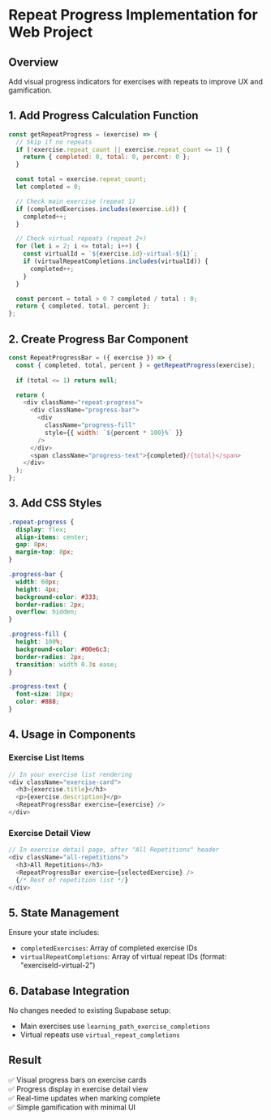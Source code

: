 # Repeat Progress Implementation for Web Project

## Overview
Add visual progress indicators for exercises with repeats to improve UX and gamification.

## 1. Add Progress Calculation Function

```javascript
const getRepeatProgress = (exercise) => {
  // Skip if no repeats
  if (!exercise.repeat_count || exercise.repeat_count <= 1) {
    return { completed: 0, total: 0, percent: 0 };
  }

  const total = exercise.repeat_count;
  let completed = 0;

  // Check main exercise (repeat 1)
  if (completedExercises.includes(exercise.id)) {
    completed++;
  }

  // Check virtual repeats (repeat 2+)
  for (let i = 2; i <= total; i++) {
    const virtualId = `${exercise.id}-virtual-${i}`;
    if (virtualRepeatCompletions.includes(virtualId)) {
      completed++;
    }
  }

  const percent = total > 0 ? completed / total : 0;
  return { completed, total, percent };
};
```

## 2. Create Progress Bar Component

```javascript
const RepeatProgressBar = ({ exercise }) => {
  const { completed, total, percent } = getRepeatProgress(exercise);
  
  if (total <= 1) return null;

  return (
    <div className="repeat-progress">
      <div className="progress-bar">
        <div 
          className="progress-fill"
          style={{ width: `${percent * 100}%` }}
        />
      </div>
      <span className="progress-text">{completed}/{total}</span>
    </div>
  );
};
```

## 3. Add CSS Styles

```css
.repeat-progress {
  display: flex;
  align-items: center;
  gap: 8px;
  margin-top: 8px;
}

.progress-bar {
  width: 60px;
  height: 4px;
  background-color: #333;
  border-radius: 2px;
  overflow: hidden;
}

.progress-fill {
  height: 100%;
  background-color: #00e6c3;
  border-radius: 2px;
  transition: width 0.3s ease;
}

.progress-text {
  font-size: 10px;
  color: #888;
}
```

## 4. Usage in Components

### Exercise List Items
```javascript
// In your exercise list rendering
<div className="exercise-card">
  <h3>{exercise.title}</h3>
  <p>{exercise.description}</p>
  <RepeatProgressBar exercise={exercise} />
</div>
```

### Exercise Detail View
```javascript
// In exercise detail page, after "All Repetitions" header
<div className="all-repetitions">
  <h3>All Repetitions</h3>
  <RepeatProgressBar exercise={selectedExercise} />
  {/* Rest of repetition list */}
</div>
```

## 5. State Management

Ensure your state includes:
- `completedExercises`: Array of completed exercise IDs
- `virtualRepeatCompletions`: Array of virtual repeat IDs (format: "exerciseId-virtual-2")

## 6. Database Integration

No changes needed to existing Supabase setup:
- Main exercises use `learning_path_exercise_completions`
- Virtual repeats use `virtual_repeat_completions`

## Result
✅ Visual progress bars on exercise cards  
✅ Progress display in exercise detail view  
✅ Real-time updates when marking complete  
✅ Simple gamification with minimal UI 